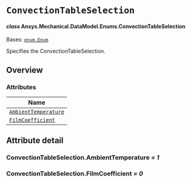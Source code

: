 # `ConvectionTableSelection`

<a id="ansys.mechanical.stubs.v242.Ansys.Mechanical.DataModel.Enums.ConvectionTableSelection"></a>

#### *class* Ansys.Mechanical.DataModel.Enums.ConvectionTableSelection

Bases: [`enum.Enum`](https://docs.python.org/3/library/enum.html#enum.Enum)

Specifies the ConvectionTableSelection.

<!-- !! processed by numpydoc !! -->

<a id="overview"></a>

## Overview

### Attributes

| Name |
| -------------------------------------------------------------------------------------------------------------------------------------------------------- |
| [`AmbientTemperature`](#ConvectionTableSelection.AmbientTemperature) |
| [`FilmCoefficient`](#ConvectionTableSelection.FilmCoefficient) |

<a id="attribute-detail"></a>

## Attribute detail

<a id="ConvectionTableSelection.AmbientTemperature"></a>

### ConvectionTableSelection.AmbientTemperature *= 1*

<a id="ConvectionTableSelection.FilmCoefficient"></a>

### ConvectionTableSelection.FilmCoefficient *= 0*


